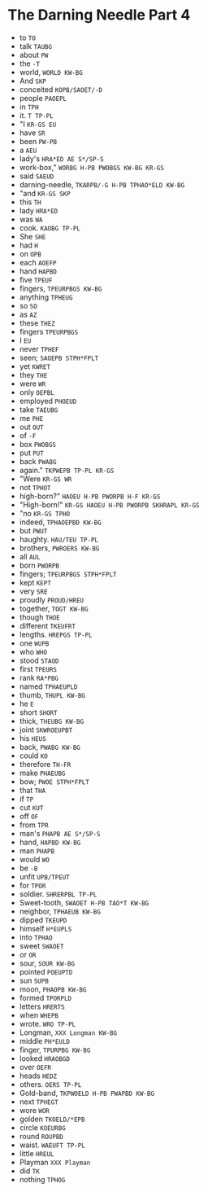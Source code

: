 # The Darning Needle Part 4

* to `TO`
* talk `TAUBG`
* about `PW`
* the `-T`
* world, `WORLD KW-BG`
* And `SKP`
* conceited `KOPB/SAOET/-D`
* people `PAOEPL`
* in `TPH`
* it. `T TP-PL`
* "I `KR-GS EU`
* have `SR`
* been `PW-PB`
* a `AEU`
* lady's `HRA*ED AE S*/SP-S`
* work-box," `WORBG H-PB PWOBGS KW-BG KR-GS`
* said `SAEUD`
* darning-needle, `TKARPB/-G H-PB TPHAO*ELD KW-BG`
* "and `KR-GS SKP`
* this `TH`
* lady `HRA*ED`
* was `WA`
* cook. `KAOBG TP-PL`
* She `SHE`
* had `H`
* on `OPB`
* each `AOEFP`
* hand `HAPBD`
* five `TPEUF`
* fingers, `TPEURPBGS KW-BG`
* anything `TPHEUG`
* so `SO`
* as `AZ`
* these `THEZ`
* fingers `TPEURPBGS`
* I `EU`
* never `TPHEF`
* seen; `SAOEPB STPH*FPLT`
* yet `KWRET`
* they `THE`
* were `WR`
* only `OEPBL`
* employed `PHOEUD`
* take `TAEUBG`
* me `PHE`
* out `OUT`
* of `-F`
* box `PWOBGS`
* put `PUT`
* back `PWABG`
* again." `TKPWEPB TP-PL KR-GS`
* "Were `KR-GS WR`
* not `TPHOT`
* high-born?" `HAOEU H-PB PWORPB H-F KR-GS`
* "High-born!" `KR-GS HAOEU H-PB PWORPB SKHRAPL KR-GS`
* "no `KR-GS TPHO`
* indeed, `TPHAOEPBD KW-BG`
* but `PWUT`
* haughty. `HAU/TEU TP-PL`
* brothers, `PWROERS KW-BG`
* all `AUL`
* born `PWORPB`
* fingers; `TPEURPBGS STPH*FPLT`
* kept `KEPT`
* very `SRE`
* proudly `PROUD/HREU`
* together, `TOGT KW-BG`
* though `THOE`
* different `TKEUFRT`
* lengths. `HREPGS TP-PL`
* one `WUPB`
* who `WHO`
* stood `STAOD`
* first `TPEURS`
* rank `RA*PBG`
* named `TPHAEUPLD`
* thumb, `THUPL KW-BG`
* he `E`
* short `SHORT`
* thick, `THEUBG KW-BG`
* joint `SKWROEUPBT`
* his `HEUS`
* back, `PWABG KW-BG`
* could `KO`
* therefore `TH-FR`
* make `PHAEUBG`
* bow; `PWOE STPH*FPLT`
* that `THA`
* if `TP`
* cut `KUT`
* off `OF`
* from `TPR`
* man's `PHAPB AE S*/SP-S`
* hand, `HAPBD KW-BG`
* man `PHAPB`
* would `WO`
* be `-B`
* unfit `UPB/TPEUT`
* for `TPOR`
* soldier. `SHRERPBL TP-PL`
* Sweet-tooth, `SWAOET H-PB TAO*T KW-BG`
* neighbor, `TPHAEUB KW-BG`
* dipped `TKEUPD`
* himself `H*EUPLS`
* into `TPHAO`
* sweet `SWAOET`
* or `OR`
* sour, `SOUR KW-BG`
* pointed `POEUPTD`
* sun `SUPB`
* moon, `PHAOPB KW-BG`
* formed `TPORPLD`
* letters `HRERTS`
* when `WHEPB`
* wrote. `WRO TP-PL`
* Longman, `XXX Longman KW-BG`
* middle `PH*EULD`
* finger, `TPURPBG KW-BG`
* looked `HRAOBGD`
* over `OEFR`
* heads `HEDZ`
* others. `OERS TP-PL`
* Gold-band, `TKPWOELD H-PB PWAPBD KW-BG`
* next `TPHEGT`
* wore `WOR`
* golden `TKOELD/*EPB`
* circle `KOEURBG`
* round `ROUPBD`
* waist. `WAEUFT TP-PL`
* little `HREUL`
* Playman `XXX Playman`
* did `TK`
* nothing `TPHOG`
